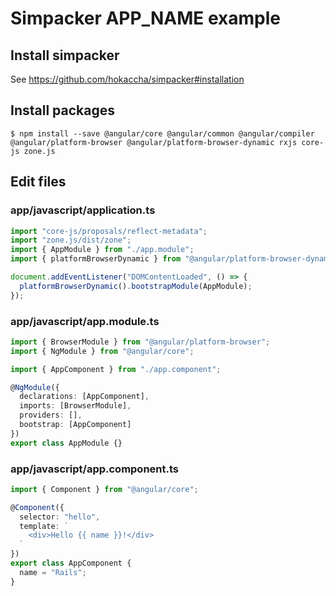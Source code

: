 # Simpacker APP_NAME example

## Install simpacker

See https://github.com/hokaccha/simpacker#installation

## Install packages

```
$ npm install --save @angular/core @angular/common @angular/compiler @angular/platform-browser @angular/platform-browser-dynamic rxjs core-js zone.js
```

## Edit files

### app/javascript/application.ts

```typescript
import "core-js/proposals/reflect-metadata";
import "zone.js/dist/zone";
import { AppModule } from "./app.module";
import { platformBrowserDynamic } from "@angular/platform-browser-dynamic";

document.addEventListener("DOMContentLoaded", () => {
  platformBrowserDynamic().bootstrapModule(AppModule);
});
```

###  app/javascript/app.module.ts

```typescript
import { BrowserModule } from "@angular/platform-browser";
import { NgModule } from "@angular/core";

import { AppComponent } from "./app.component";

@NgModule({
  declarations: [AppComponent],
  imports: [BrowserModule],
  providers: [],
  bootstrap: [AppComponent]
})
export class AppModule {}
```

### app/javascript/app.component.ts

```typescript
import { Component } from "@angular/core";

@Component({
  selector: "hello",
  template: `
    <div>Hello {{ name }}!</div>
  `
})
export class AppComponent {
  name = "Rails";
}
```
